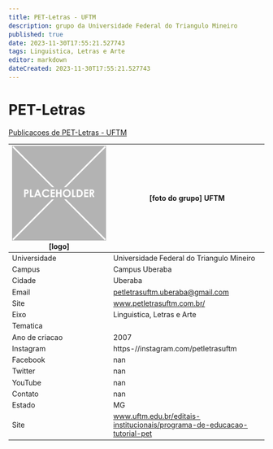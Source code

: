 ```yaml
---
title: PET-Letras - UFTM
description: grupo da Universidade Federal do Triangulo Mineiro
published: true
date: 2023-11-30T17:55:21.527743
tags: Linguistica, Letras e Arte
editor: markdown
dateCreated: 2023-11-30T17:55:21.527743
---
```


# PET-Letras

[Publicacoes de PET-Letras - UFTM](/atividade/279PETLetrasUFTM/feed.md)

| ![placeholder.png](/placeholder.png) [logo] | [foto do grupo] UFTM         |
| ------------------------------------------- | ------------------------------------------------- |
| Universidade                                | Universidade Federal do Triangulo Mineiro      |
| Campus                                      | Campus Uberaba            |
| Cidade                                      | Uberaba             |
| Email                                       | petletrasuftm.uberaba@gmail.com             |
| Site                                        | www.petletrasuftm.com.br/              |
| Eixo                                        | Linguistica, Letras e Arte              |
| Tematica                                    |           |
| Ano de criacao                              | 2007        |
| Instagram                                   | https-//instagram.com/petletrasuftm         |
| Facebook                                    | nan          |
| Twitter                                     | nan           |
| YouTube                                     | nan           |
| Contato                                     | nan         |
| Estado                                      |  MG            |
| Site                                        | www.uftm.edu.br/editais-institucionais/programa-de-educacao-tutorial-pet |
